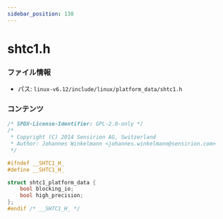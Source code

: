 ```yaml
---
sidebar_position: 138
---
```

# shtc1.h

### ファイル情報

- パス: `linux-v6.12/include/linux/platform_data/shtc1.h`

### コンテンツ

```h
/* SPDX-License-Identifier: GPL-2.0-only */
/*
 * Copyright (C) 2014 Sensirion AG, Switzerland
 * Author: Johannes Winkelmann <johannes.winkelmann@sensirion.com>
 */

#ifndef __SHTC1_H_
#define __SHTC1_H_

struct shtc1_platform_data {
	bool blocking_io;
	bool high_precision;
};
#endif /* __SHTC1_H_ */

```
